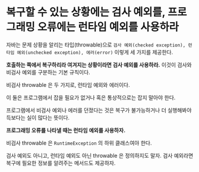 # 복구할 수 있는 상황에는 검사 예외를, 프로그래밍 오류에는 런타임 예외를 사용하라

자바는 문제 상황을 알리는 타입(throwable)으로 `검사 예외(checked exception), 런타임 예외(unchecked exception), 에러(error)` 이렇게 세 가지를 제공한다.

__호출하는 쪽에서 복구하리라 여겨지는 상황이라면 검사 예외를 사용하라.__ 이것이 검사와 비검사 예외를 구분하는 기본 규칙이다.

비검사 throwable 은 두 가지로, 런타임 예외와 에러이다.

이 둘은 프로그램에서 잡을 필요가 없거나 혹은 통상적으로는 잡지 말아야 한다.

프로그램에서 비검사 예외나 에러를 던졌다는 것은 복구가 불가능하거나 더 실행해봐야 득보다는 실이 많다는 뜻이다.

__프로그래밍 오류를 나타낼 때는 런타임 예외를 사용하자.__

비검사 throwable 은 `RuntimeException` 의 하위 클래스여야 한다. 

검사 예외도 아니고, 런타임 예외도 아닌 throwable 은 정의하지도 말자. 검사 예외라면 복구에 필요한 정보를 알려주는 메서드도 제공하자.

